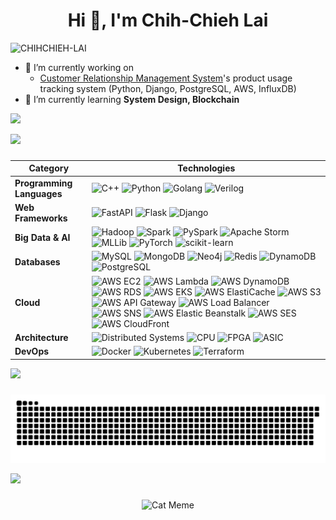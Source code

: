 <h1 align="center">Hi 👋, I'm Chih-Chieh Lai</h1>
<p align="left"> <img src="https://komarev.com/ghpvc/?username=CHIHCHIEH-LAI&label=Profile%20views&color=0e75b6&style=flat" alt="CHIHCHIEH-LAI" /> </p>

- 🔭 I’m currently working on
  - [Customer Relationship Management System](https://github.com/CHIHCHIEH-LAI/CRM-system/tree/main)'s product usage tracking system
(Python, Django, PostgreSQL, AWS, InfluxDB)
- 🌱 I’m currently learning **System Design, Blockchain**

<div> <a href="https://github.com/CHIHCHIEH-LAI" target="_blank"><img src="https://img.shields.io/badge/GitHub-100000?style=for-the-badge&logo=github&logoColor=white" target="_blank"></a>

<img src="https://user-images.githubusercontent.com/73097560/115834477-dbab4500-a447-11eb-908a-139a6edaec5c.gif"><h3 align="center"></h3>

| **Category**            | **Technologies**                                                                                                                                                                                                                                                                                                                                  |
|-------------------------|----------------------------------------------------------------------------------------------------------------------------------------------------------------------------------------------------------------------------------------------------------------------------------------------------------------------------------------------------|
| **Programming Languages** | ![C++](https://img.shields.io/badge/-C++-00599C?logo=c%2B%2B&logoColor=white) ![Python](https://img.shields.io/badge/-Python-3776AB?logo=python&logoColor=white) ![Golang](https://img.shields.io/badge/-Golang-FFC0CB?logo=go&logoColor=white) ![Verilog](https://img.shields.io/badge/-Verilog-5C2D91?logo=verilog&logoColor=white)                                                                                       |
| **Web Frameworks**      | ![FastAPI](https://img.shields.io/badge/-FastAPI-009688?logo=fastapi&logoColor=white) ![Flask](https://img.shields.io/badge/-Flask-000000?logo=flask&logoColor=white) ![Django](https://img.shields.io/badge/-Django-092E20?logo=django&logoColor=white) |
| **Big Data & AI**       | ![Hadoop](https://img.shields.io/badge/-Hadoop-66CCFF?logo=apache-hadoop&logoColor=white) ![Spark](https://img.shields.io/badge/-Spark-E25A1C?logo=apache-spark&logoColor=white) ![PySpark](https://img.shields.io/badge/-PySpark-FFCA28?logo=apache-spark&logoColor=black) ![Apache Storm](https://img.shields.io/badge/-Apache%20Storm-5C2D91?logo=apache&logoColor=white) ![MLLib](https://img.shields.io/badge/-MLLib-E25A1C?logo=apache-spark&logoColor=white) ![PyTorch](https://img.shields.io/badge/-PyTorch-EE4C2C?logo=pytorch&logoColor=white) ![scikit-learn](https://img.shields.io/badge/-scikit--learn-F7931E?logo=scikit-learn&logoColor=white) |
| **Databases**           | ![MySQL](https://img.shields.io/badge/-MySQL-4479A1?logo=mysql&logoColor=white) ![MongoDB](https://img.shields.io/badge/-MongoDB-47A248?logo=mongodb&logoColor=white) ![Neo4j](https://img.shields.io/badge/-Neo4j-008CC1?logo=neo4j&logoColor=white) ![Redis](https://img.shields.io/badge/-Redis-DC382D?logo=redis&logoColor=white) ![DynamoDB](https://img.shields.io/badge/-DynamoDB-4053D6?logo=amazon-dynamodb&logoColor=white) ![PostgreSQL](https://img.shields.io/badge/-PostgreSQL-336791?logo=postgresql&logoColor=white)  |
| **Cloud**               | ![AWS EC2](https://img.shields.io/badge/-AWS%20EC2-FF9900?logo=amazon-aws&logoColor=white) ![AWS Lambda](https://img.shields.io/badge/-AWS%20Lambda-FF9900?logo=amazon-aws&logoColor=white) ![AWS DynamoDB](https://img.shields.io/badge/-AWS%20DynamoDB-4053D6?logo=amazon-dynamodb&logoColor=white) ![AWS RDS](https://img.shields.io/badge/-AWS%20RDS-527FFF?logo=amazon-rds&logoColor=white) ![AWS EKS](https://img.shields.io/badge/-AWS%20EKS-FF9900?logo=amazon-eks&logoColor=white) ![AWS ElastiCache](https://img.shields.io/badge/-AWS%20ElastiCache-4053D6?logo=amazon-elasticache&logoColor=white) ![AWS S3](https://img.shields.io/badge/-AWS%20S3-569A31?logo=amazon-s3&logoColor=white) ![AWS API Gateway](https://img.shields.io/badge/-AWS%20API%20Gateway-FF4F8B?logo=amazon-api-gateway&logoColor=white) ![AWS Load Balancer](https://img.shields.io/badge/-AWS%20Load%20Balancer-FF9900?logo=amazon-aws&logoColor=white) ![AWS SNS](https://img.shields.io/badge/-AWS%20SNS-FF9900?logo=amazon-sns&logoColor=white) ![AWS Elastic Beanstalk](https://img.shields.io/badge/-AWS%20Elastic%20Beanstalk-FF9900?logo=amazon-elastic-beanstalk&logoColor=white) ![AWS SES](https://img.shields.io/badge/-AWS%20SES-FF9900?logo=amazon-ses&logoColor=white) ![AWS CloudFront](https://img.shields.io/badge/-AWS%20CloudFront-FF9900?logo=amazon-cloudfront&logoColor=white) |
| **Architecture**        | ![Distributed Systems](https://img.shields.io/badge/-Distributed%20Systems-0078D7?logo=azure-devops&logoColor=white) ![CPU](https://img.shields.io/badge/-CPU-6A6C6E?logo=intel&logoColor=white) ![FPGA](https://img.shields.io/badge/-FPGA-0082C9?logo=altera&logoColor=white) ![ASIC](https://img.shields.io/badge/-ASIC-FF6F00?logo=xilinx&logoColor=white)     |
| **DevOps**              | ![Docker](https://img.shields.io/badge/-Docker-2496ED?logo=docker&logoColor=white) ![Kubernetes](https://img.shields.io/badge/-Kubernetes-326CE5?logo=kubernetes&logoColor=white) ![Terraform](https://img.shields.io/badge/-Terraform-7B42BC?logo=terraform&logoColor=white)  |


<img src="https://user-images.githubusercontent.com/73097560/115834477-dbab4500-a447-11eb-908a-139a6edaec5c.gif"><h3 align="center"></h3>

<div align="center">
  <img src="https://raw.githubusercontent.com/ChihChieh-lai/ChihChieh-lai/output/snake.svg" alt="Snake animation" />
</div>

<img src="https://user-images.githubusercontent.com/73097560/115834477-dbab4500-a447-11eb-908a-139a6edaec5c.gif"><h3 align="center"></h3>

<div align="center">
  <img src="https://media4.giphy.com/media/v1.Y2lkPTc5MGI3NjExZzJ3cnBkcHVhdmp4dzFmM3BzdzZwbWdxMXpvMjR1M3lpZzk2eXkxeiZlcD12MV9pbnRlcm5hbF9naWZfYnlfaWQmY3Q9Zw/VzGQrj8sLH4GLcSiG1/giphy.gif" alt="Cat Meme">
</div>
